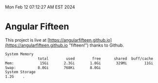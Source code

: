 Mon Feb 12 07:12:27 AM EST 2024

# Angular Fifteen


This project is live at [https://angularfifteen.github.io](https://angularfifteen.github.io "fifteen!") thanks to Github.

```bash
System Memory
               total        used        free      shared  buff/cache   available
Mem:            15Gi       2.3Gi       1.8Gi       329Mi        11Gi        12Gi
Swap:          8.0Gi       768Ki       8.0Gi
System Storage
1.2G	.
```
```bash
